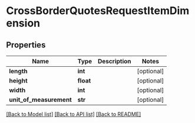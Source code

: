 # CrossBorderQuotesRequestItemDimension

## Properties
Name | Type | Description | Notes
------------ | ------------- | ------------- | -------------
**length** | **int** |  | [optional] 
**height** | **float** |  | [optional] 
**width** | **int** |  | [optional] 
**unit_of_measurement** | **str** |  | [optional] 

[[Back to Model list]](../README.md#documentation-for-models) [[Back to API list]](../README.md#documentation-for-api-endpoints) [[Back to README]](../README.md)



